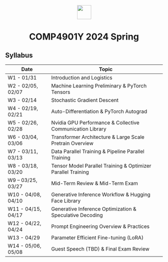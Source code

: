 <div style="text-align:center">
<a href="https://hkust.edu.hk/"><img src="https://hkust.edu.hk/sites/default/files/images/UST_L3.svg" height="45"></a>


# COMP4901Y 2024 Spring 
</div>

## Syllabus 

| Date | Topic |
|-----|------|
|W1 - 01/31 | Introduction and Logistics|
|W2 - 02/05, 02/07| Machine Learning Preliminary & PyTorch Tensors|
|W3 - 02/14| Stochastic Gradient Descent|
|W4 - 02/19, 02/21 | Auto-Differentiation & PyTorch Autograd|
|W5 - 02/26, 02/28 |Nvidia GPU Performance & Collective Communication Library|
|W6 - 03/04, 03/06|Transformer Architecture & Large Scale Pretrain Overview|
|W7 - 03/11, 03/13|Data Parallel Training & Pipeline Parallel Training|
|W8 - 03/18, 03/20|Tensor Model Parallel Training & Optimizer Parallel Training|
|W9 – 03/25, 03/27|Mid-Term Review & Mid-Term Exam|
|W10 - 04/08, 04/10| Generative Inference Workflow & Hugging Face Library|
|W11 - 04/15, 04/17 | Generative Inference Optimization & Speculative Decoding |
|W12 - 04/22, 04/24 | Prompt Engineering Overview & Practices |
|W13 - 04/29 | Parameter Efficient Fine-tuning (LoRA)|
|W14 - 05/06, 05/08 | Guest Speech (TBD) & Final Exam Review |


